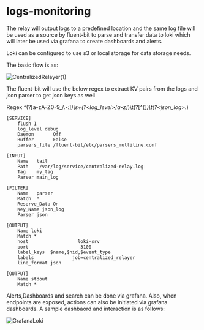 # logs-monitoring
The relay will output logs to a predefined location and the same log file will be used as a source by fluent-bit to parse and transfer data to loki which will later be used via grafana to create dashboards and alerts.

Loki can be configured to use s3 or local storage for data storage needs.

The basic flow is as:

![CentralizedRelayer(1)](https://github.com/bcsainju/logs-monitoring/assets/157450414/1ce1a42e-f525-4f30-9618-f765db7f52d4)


The fluent-bit will use the below regex to extract KV pairs from the logs and json parser to get json keys as well

Regex  ^(?<time>[a-zA-Z0-9_\/\.\-\:]*)\s+(?<log_level>[a-z]*)\t(?<message>[^\{]*)\t(?<json_log>.*)

```
[SERVICE]
    flush 1
    log_level debug
    Daemon       Off
    Buffer       False
    parsers_file /fluent-bit/etc/parsers_multiline.conf

[INPUT]
    Name   tail
    Path    /var/log/service/centralized-relay.log
    Tag    my_tag
    Parser main_log

[FILTER]
    Name   parser
    Match  *
    Reserve_Data On
    Key_Name json_log
    Parser json

[OUTPUT]
    Name loki
    Match *
    host                  loki-srv
    port                   3100
    label_keys  $name,$nid,$event_type
    labels              job=centralized_relayer
    line_format json

[OUTPUT]
    Name stdout
    Match *
```

Alerts,Dashboards and search can be done via grafana. Also, when endpoints are exposed, actions can also be initiated via grafana dashboards. 
A sample dashbaord and interaction is as follows:

![GrafanaLoki](https://github.com/bcsainju/logs-monitoring/assets/157450414/f59ae433-4d63-42e9-9b47-e8ece14ff86c)

    
